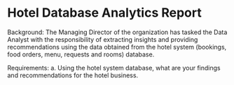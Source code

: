 # Hotel Database Analytics Report
Background:
The Managing Director of the organization has tasked the Data Analyst with the responsibility of extracting insights and providing recommendations using the data obtained from the hotel system (bookings, food orders, menu, requests and rooms) database.

Requirements:
a. Using the hotel system database, what are your findings and recommendations for the hotel business.

